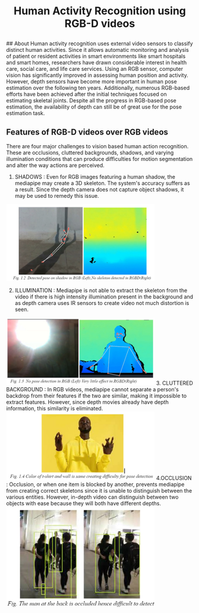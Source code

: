 #  <p align =center>Human Activity Recognition using RGB-D videos</p>
<p align="center">
  
</p>
## About
Human activity recognition uses external video sensors to classify distinct human activities. Since it allows automatic monitoring and analysis of patient or resident activities in smart environments like smart hospitals and smart homes, researchers have drawn considerable interest in health care, social care, and life care services.
Using an RGB sensor, computer vision has significantly improved in assessing human position and activity. However, depth sensors have become more important in human pose estimation over the following ten years. Additionally, numerous RGB-based efforts have been achieved after the initial techniques focused on estimating skeletal joints. Despite all the progress in RGB-based pose estimation, the availability of depth can still be of great use for the pose estimation task.  

## Features of RGB-D videos over RGB videos

There are four major challenges to vision based human action recognition. These are occlusions, cluttered backgrounds, shadows, and varying illumination conditions that can produce difficulties for motion segmentation and alter the way actions are perceived. 

1. SHADOWS : Even for RGB images featuring a human shadow, the mediapipe may create a 3D skeleton. The system's accuracy suffers as a result. Since the depth camera does not capture object shadows, it may be used to remedy this issue.

<img  width="400" src="https://github.com/sankalp20436/Human-Activity-Recognition/blob/main/images/shadow.jpg" alt="Material Bread logo">

2. ILLUMINATION : Mediapipe is not able to extract the skeleton from the video if there is high intensity illumination present in the background and as depth camera uses IR sensors to create video not much distortion is seen.
<img  width="400" src="https://github.com/sankalp20436/Human-Activity-Recognition/blob/main/images/illumination.jpg" alt="Material Bread logo">
3. CLUTTERED BACKGROUND : In RGB videos, mediapipe cannot separate a person's backdrop from their features if the two are similar, making it impossible to extract features. However, since depth movies already have depth information, this similarity is eliminated.
<img  width="400" src="https://github.com/sankalp20436/Human-Activity-Recognition/blob/main/images/clutteredbg.jpg" alt="Material Bread logo">
4.OCCLUSION : Occlusion, or when one item is blocked by another, prevents mediapipe from creating correct skeletons since it is unable to distinguish between the various entities. However, in-depth video can distinguish between two objects with ease because they will both have different depths.
<img  align="center" width="400" src="https://github.com/sankalp20436/Human-Activity-Recognition/blob/main/images/occlusion.jpg" alt="Material Bread logo">
 

